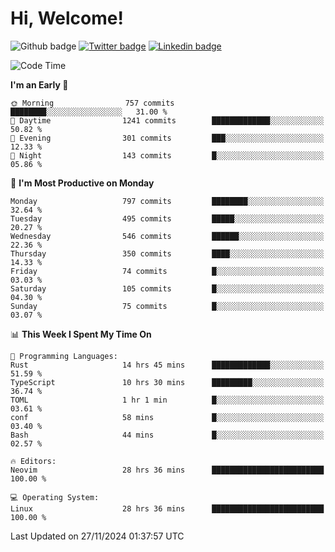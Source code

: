   # Hi, Welcome!
  ![Github badge](https://img.shields.io/github/followers/kraken-afk.svg?style=social&label=Follow&maxAge=2592000)
  [![Twitter badge](https://img.shields.io/badge/-Twitter-00acee?style=flat-square&logo=Twitter&logoColor=white)](https://twitter.com/trshppl)
  [![Linkedin badge](https://img.shields.io/badge/LinkedIn-0077B5?style=flat-square&logo=linkedin&logoColor=white)](https://www.linkedin.com/in/noveanrer)
<!--START_SECTION:waka-->
![Code Time](http://img.shields.io/badge/Code%20Time-470%20hrs%2010%20mins-blue)

**I'm an Early 🐤** 

```text
🌞 Morning                757 commits         ████████░░░░░░░░░░░░░░░░░   31.00 % 
🌆 Daytime                1241 commits        █████████████░░░░░░░░░░░░   50.82 % 
🌃 Evening                301 commits         ███░░░░░░░░░░░░░░░░░░░░░░   12.33 % 
🌙 Night                  143 commits         █░░░░░░░░░░░░░░░░░░░░░░░░   05.86 % 
```
📅 **I'm Most Productive on Monday** 

```text
Monday                   797 commits         ████████░░░░░░░░░░░░░░░░░   32.64 % 
Tuesday                  495 commits         █████░░░░░░░░░░░░░░░░░░░░   20.27 % 
Wednesday                546 commits         ██████░░░░░░░░░░░░░░░░░░░   22.36 % 
Thursday                 350 commits         ████░░░░░░░░░░░░░░░░░░░░░   14.33 % 
Friday                   74 commits          █░░░░░░░░░░░░░░░░░░░░░░░░   03.03 % 
Saturday                 105 commits         █░░░░░░░░░░░░░░░░░░░░░░░░   04.30 % 
Sunday                   75 commits          █░░░░░░░░░░░░░░░░░░░░░░░░   03.07 % 
```


📊 **This Week I Spent My Time On** 

```text
💬 Programming Languages: 
Rust                     14 hrs 45 mins      █████████████░░░░░░░░░░░░   51.59 % 
TypeScript               10 hrs 30 mins      █████████░░░░░░░░░░░░░░░░   36.74 % 
TOML                     1 hr 1 min          █░░░░░░░░░░░░░░░░░░░░░░░░   03.61 % 
conf                     58 mins             █░░░░░░░░░░░░░░░░░░░░░░░░   03.40 % 
Bash                     44 mins             █░░░░░░░░░░░░░░░░░░░░░░░░   02.57 % 

🔥 Editors: 
Neovim                   28 hrs 36 mins      █████████████████████████   100.00 % 

💻 Operating System: 
Linux                    28 hrs 36 mins      █████████████████████████   100.00 % 
```


 Last Updated on 27/11/2024 01:37:57 UTC
<!--END_SECTION:waka-->